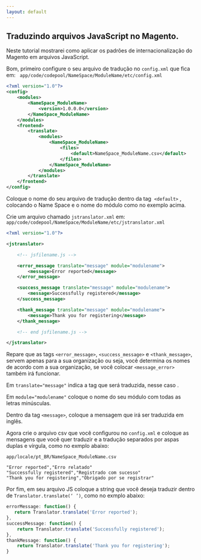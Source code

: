 ```yaml
---
layout: default
---
```


## Traduzindo arquivos JavaScript no Magento.

Neste tutorial mostrarei como aplicar os padrões de internacionalização do Magento em arquivos JavaScript.

Bom, primeiro configure o seu arquivo de tradução no `config.xml` que fica em:  
`app/code/codepool/NameSpace/ModuleName/etc/config.xml`

```xml
<?xml version="1.0"?>
<config>
    <modules>
        <NameSpace_ModuleName>
            <version>1.0.0.0</version>
        </NameSpace_ModuleName>
    </modules>
    <frontend>
        <translate>
            <modules>
                <NameSpace_ModuleName>
                    <files>
                        <default>NameSpace_ModuleName.csv</default>
                    </files>
                </NameSpace_ModuleName>
            </modules>
        </translate>
    </frontend>
</config>
```
Coloque o nome do seu arquivo de tradução dentro da tag  `<default>` , colocando o Name Space e o nome do módulo como no exemplo acima.


Crie um arquivo chamado `jstranslator.xml` em:
`app/code/codepool/NameSpace/ModuleName/etc/jstranslator.xml`

```xml
<?xml version="1.0"?>

<jstranslator>

    <!-- jsfilename.js -->

    <error_message translate="message" module="modulename">
        <message>Error reported</message>
    </error_message>

    <success_message translate="message" module="modulename">
        <message>Successfully registered</message>
    </success_message>

    <thank_message translate="message" module="modulename">
        <message>Thank you for registering</message>
    </thank_message>

    <!-- end jsfilename.js -->

</jstranslator>
```
Repare que as tags `<error_message>`, `<success_message>` e `<thank_message>`, servem apenas para a sua organização ou seja, você determina os nomes de acordo com a sua organização, se você colocar `<message_error>` também irá funcionar.

Em `translate="message"` indica a tag que será traduzida, nesse caso <message>.

Em `module="modulename"` coloque o nome do seu módulo com todas as letras minúsculas.

Dentro da tag `<message>`, coloque a mensagem que irá ser traduzida em inglês.


Agora crie o arquivo csv que você configurou no `config.xml` e coloque as mensagens que você quer traduzir e a tradução separados por aspas duplas e vírgula, como no exmplo abaixo:

`app/locale/pt_BR/NameSpace_ModuleName.csv`

```csv
"Error reported","Erro relatado"
"Successfully registered","Registrado com sucesso"
"Thank you for registering","Obrigado por se registrar"
```

Por fim, em seu arquivo JS coloque a string que você deseja traduzir dentro de `Translator.translate(‘ ’)`, como no exmplo abaixo:

```javascript
errorMessage: function() {
   return Translator.translate('Error reported');
},
successMessage: function() {
    return Translator.translate('Successfully registered');
},
thankMessage: function() {
    return Translator.translate('Thank you for registering');
}
```
